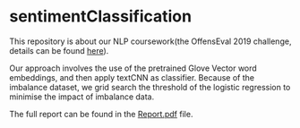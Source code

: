 # sentimentClassification

This repository is about our NLP coursework(the OffensEval 2019 challenge, details can be found [here](https://competitions.codalab.org/competitions/20011)).

Our approach involves the use of the pretrained Glove Vector word embeddings, and then apply textCNN as classifier. Because of the imbalance dataset, we grid search the threshold of the logistic regression to minimise the impact of imbalance data.

The full report can be found in the [Report.pdf](./report.pdf) file.
